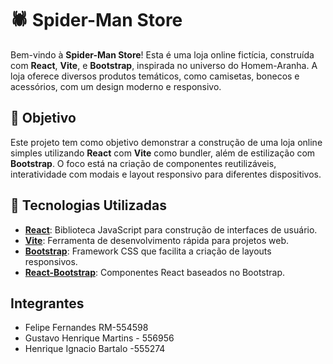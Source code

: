 # 🕷️ Spider-Man Store

Bem-vindo à **Spider-Man Store**! Esta é uma loja online fictícia, construída com **React**, **Vite**, e **Bootstrap**, inspirada no universo do Homem-Aranha. A loja oferece diversos produtos temáticos, como camisetas, bonecos e acessórios, com um design moderno e responsivo.

## 🎯 Objetivo

Este projeto tem como objetivo demonstrar a construção de uma loja online simples utilizando **React** com **Vite** como bundler, além de estilização com **Bootstrap**. O foco está na criação de componentes reutilizáveis, interatividade com modais e layout responsivo para diferentes dispositivos.

## 🚀 Tecnologias Utilizadas

- **[React](https://reactjs.org/)**: Biblioteca JavaScript para construção de interfaces de usuário.
- **[Vite](https://vitejs.dev/)**: Ferramenta de desenvolvimento rápida para projetos web.
- **[Bootstrap](https://getbootstrap.com/)**: Framework CSS que facilita a criação de layouts responsivos.
- **[React-Bootstrap](https://react-bootstrap.github.io/)**: Componentes React baseados no Bootstrap.

## Integrantes 
-  Felipe Fernandes RM-554598
- Gustavo Henrique Martins - 556956
- Henrique Ignacio Bartalo -555274
